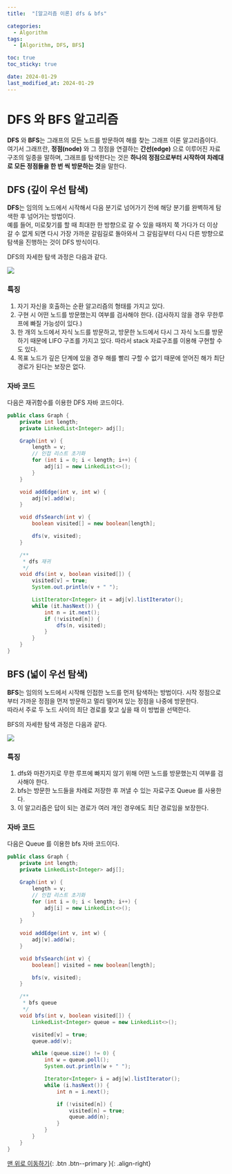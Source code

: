 ```yaml
---
title:  "[알고리즘 이론] dfs & bfs" 

categories:
  - Algorithm
tags:
  - [Algorithm, DFS, BFS]

toc: true
toc_sticky: true

date: 2024-01-29
last_modified_at: 2024-01-29
---
```

# DFS 와 BFS 알고리즘
**DFS** 와 **BFS**는 그래프의 모든 노드를 방문하여 해를 찾는 그래프 이론 알고리즘이다.  
여기서 그래프란, **정점(node)** 와 그 정점을 연결하는 **간선(edge)** 으로 이루어진 자료구조의 일종을 말하며, 그래프를 탐색한다는 것은 **하나의 정점으로부터 시작하여 차례대로 모든 정점들을 한 번 씩 방문하는 것**을 말한다.
  
  

## DFS (깊이 우선 탐색)
**DFS**는 임의의 노드에서 시작해서 다음 분기로 넘어가기 전에 해당 분기를 완벽하게 탐색한 후 넘어가는 방법이다.  
예를 들어, 미로찾기를 할 때 최대한 한 방향으로 갈 수 있을 때까지 쭉 가다가 더 이상 갈 수 없게 되면 다시 가장 가까운 갈림길로 돌아와서 그 갈림길부터 다시 다른 방향으로 탐색을 진행하는 것이 DFS 방식이다.  
  
DFS의 자세한 탐색 과정은 다음과 같다.

<img src="../../assets/img/algorithm/dfs01.png">


### 특징
1. 자기 자신을 호출하는 순환 알고리즘의 형태를 가지고 있다.
2. 구현 시 어떤 노드를 방문했는지 여부를 검사해야 한다. (검사하지 않을 경우 무한루프에 빠질 가능성이 있다.)
3. 한 개의 노드에서 자식 노드를 방문하고, 방문한 노드에서 다시 그 자식 노드를 방문하기 때문에 LIFO 구조를 가지고 있다. 따라서 stack 자료구조를 이용해 구현할 수도 있다.
4. 목표 노드가 깊은 단계에 있을 경우 해를 빨리 구할 수 없기 때문에 얻어진 해가 최단 경로가 된다는 보장은 없다.

### 자바 코드
다음은 재귀함수를 이용한 DFS 자바 코드이다.  
  

```java
public class Graph {
    private int length;
    private LinkedList<Integer> adj[];

    Graph(int v) {
        length = v;
        // 인접 리스트 초기화
        for (int i = 0; i < length; i++) {
            adj[i] = new LinkedList<>();
        }
    }

    void addEdge(int v, int w) {
        adj[v].add(w);
    }

    void dfsSearch(int v) {
        boolean visited[] = new boolean[length];

        dfs(v, visited);
    }

    /**
     * dfs 재귀
     */
    void dfs(int v, boolean visited[]) {
        visited[v] = true;
        System.out.println(v + " ");

        ListIterator<Integer> it = adj[v].listIterator();
        while (it.hasNext()) {
            int n = it.next();
            if (!visited[n]) {
                dfs(n, visited);
            }
        }
    }
}
```

## BFS (넓이 우선 탐색)
**BFS**는 임의의 노드에서 시작해 인접한 노드를 먼저 탐색하는 방법이다. 시작 정점으로부터 가까운 정점을 먼저 방문하고 멀리 떨어져 있는 정점을 나중에 방문한다.  
따라서 주로 두 노드 사이의 최단 경로를 찾고 싶을 때 이 방법을 선택한다.  
  
BFS의 자세한 탐색 과정은 다음과 같다.

<img src="../../assets/img/algorithm/bfs01.png">

  
### 특징
1. dfs와 마찬가지로 무한 루프에 빠지지 않기 위해 어떤 노드를 방문했는지 여부를 검사해야 한다.
2. bfs는 방문한 노드들을 차례로 저장한 후 꺼낼 수 있는 자료구조 Queue 를 사용한다.
3. 이 알고리즘은 답이 되는 경로가 여러 개인 경우에도 최단 경로임을 보장한다.


### 자바 코드
다음은 Queue 를 이용한 bfs 자바 코드이다.  
  

```java
public class Graph {
    private int length;
    private LinkedList<Integer> adj[];

    Graph(int v) {
        length = v;
        // 인접 리스트 초기화
        for (int i = 0; i < length; i++) {
            adj[i] = new LinkedList<>();
        }
    }

    void addEdge(int v, int w) {
        adj[v].add(w);
    }

    void bfsSearch(int v) {
        boolean[] visited = new boolean[length];

        bfs(v, visited);
    }

    /**
     * bfs queue
     */
    void bfs(int v, boolean visited[]) {
        LinkedList<Integer> queue = new LinkedList<>();

        visited[v] = true;
        queue.add(v);

        while (queue.size() != 0) {
            int w = queue.poll();
            System.out.println(w + " ");

            Iterator<Integer> i = adj[w].listIterator();
            while (i.hasNext()) {
                int n = i.next();

                if (!visited[n]) {
                    visited[n] = true;
                    queue.add(n);
                }
            }
        }
    }
}
```

[맨 위로 이동하기](#){: .btn .btn--primary }{: .align-right}
